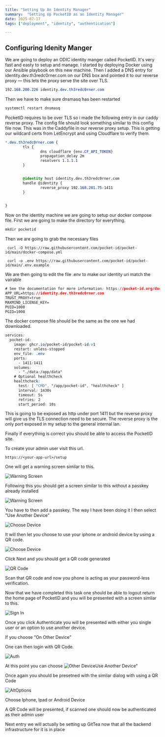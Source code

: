 ```yaml
---
title: "Setting Up An Identity Manager"
summary:  "Setting Up PocketID as an Identity Manager"
date: 2025-07-17
tags: ["deployment", "identity", "authentication"]

---
```





## Configuring Idenity Manger
 

We are going to deploy an ODIC identity manger called PocketID.  It's very fast and easty to setup and manage. 
I started by deploying Docker using our Ansible playbook on this new machine. Then I added a DNS entry for identity.dev.th3redc0rner.com on our DNS box and pointed it to our reverse proxy — this lets the proxy serve the site over TLS.


```css
192.168.200.226 identity.dev.th3redc0rner.com
```

Then we have to make sure dnsmasq has been restarted
```css
systemctl restart dnsmasq
```

PocketID requires to be over TLS  so i made the following entry in our caddy reverse proxy.  The config file should look something similar to this config file now.  This was in the Caddyfile in our reverse proxy setup.  This is getting our wildcard certs from LetEncrypt and using Cloudflare to verify them.  

```css
*.dev.th3redc0rner.com {
        tls {
                dns cloudflare {env.CF_API_TOKEN}
                propagation_delay 2m
                resolvers 1.1.1.1
        }


        @identity host identity.dev.th3redc0rner.com
        handle @identity {
                reverse_proxy 192.168.201.75:1411
        }

       
}

```

Now on the identity machine we are going to setup our docker compose file.
First we are going to make the directory for everything.


```css
mkdir pocketid
```
Then we are going to grab the necessary files
```
 curl -O https://raw.githubusercontent.com/pocket-id/pocket-id/main/docker-compose.yml

 curl -o .env https://raw.githubusercontent.com/pocket-id/pocket-id/main/.env.example
```
We are then going to edit the file .env to make our identity uri match the vairable
```css
# See the documentation for more information: https://pocket-id.org/docs/configuration/environment-variables
APP_URL=https://identity.dev.th3redc0rner.com
TRUST_PROXY=true
MAXMIND_LICENSE_KEY=
PUID=1000
PGID=1000
```

The docker compose file should be the same as the one we had downloaded.


```css
services:
  pocket-id:
    image: ghcr.io/pocket-id/pocket-id:v1
    restart: unless-stopped
    env_file: .env
    ports:
      - 1411:1411
    volumes:
      - "./data:/app/data"
    # Optional healthcheck
    healthcheck:
      test: [ "CMD", "/app/pocket-id", "healthcheck" ]
      interval: 1m30s
      timeout: 5s
      retries: 2
      start_period: 10s

```
This is going to be exposed as http under port 1411 but the reverse proxy will give us the TLS connection need to be secure.  The reverse proxy is the only port exposed in my setup to the general internal lan. 


Finally if everything is correct you should be able to access the PocketID site.

To create your admin user visit this url.

`
https://<your-app-url>/setup
`  

One will get a warning screen similar to this.

![Warning Screen](images/Firstlogin1.png)

Following this you should get a screen similar to this without a passkey already installed

![Warning Screen](images/Firstlogin2.png)

You have to then add a passkey.  The way I have been doing it I then select "Use Another Device"

![Choose Device](images/Device.png)


It will then let you choose to use your iphone or android device by using a QR code.  

![Choose Device](images/ChooseDevice.png)

Click Next and you should get a QR code generated

![QR Code](images/QRCode.png)

Scan that QR code and now you phone is acting as your password-less verification.  


Now that we have completed this task one should be able to logout return the home page of PocketID and you will be presented with a screen simliar to this.

![Sign In](images/SignIn.png)

Once you click Authenticate you will be presented with either you single user or an option to use another device.

If you choose "On Other Device"

One can then login with QR Code.

![Auth](images/OtherAuth.png)

At this point you can choose 
![Other Device](images/OtherDevice.png)Use Another Device"

Once again you should be presetned with the similar dialog with using a QR Code

![AltOptions](images/QRCodeOption.png)


Choose Iphone, Ipad or Android Device

A QR Code will be presented, if scanned one should now be authenticated as their admin user

Next entry we will actually be setting up GitTea now that all the backend infrastructure for it is in place



